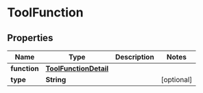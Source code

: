 

# ToolFunction


## Properties

| Name | Type | Description | Notes |
|------------ | ------------- | ------------- | -------------|
|**function** | [**ToolFunctionDetail**](ToolFunctionDetail.md) |  |  |
|**type** | **String** |  |  [optional] |




